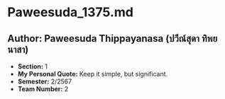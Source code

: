 # Paweesuda_1375.md

## Author: Paweesuda Thippayanasa (ปวีณ์สุดา ทิพยนาสา)

- **Section:** 1
- **My Personal Quote:** Keep it simple, but significant.
- **Semester:** 2/2567
- **Team Number:** 2
